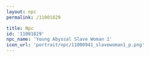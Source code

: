 ```yaml
---
layout: npc
permalink: /11001829

title: Npc
id: '11001829'
npc_name: 'Young Abyssal Slave Woman 1'
icon_url: 'portrait/npc/11000941_slavewoman1_p.png'
---
```

